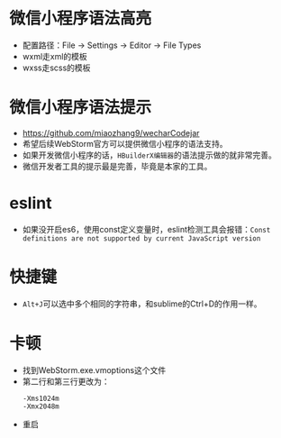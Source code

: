 # 微信小程序语法高亮
* 配置路径：File -> Settings -> Editor -> File Types
* wxml走xml的模板
* wxss走scss的模板

# 微信小程序语法提示
* https://github.com/miaozhang9/wecharCodejar
* 希望后续WebStorm官方可以提供微信小程序的语法支持。
* 如果开发微信小程序的话，```HBuilderX编辑器```的语法提示做的就非常完善。
* 微信开发者工具的提示最是完善，毕竟是本家的工具。

# eslint
* 如果没开启es6，使用const定义变量时，eslint检测工具会报错：```Const definitions are not supported by current JavaScript version```

# 快捷键
* ```Alt+J```可以选中多个相同的字符串，和sublime的Ctrl+D的作用一样。

# 卡顿
* 找到WebStorm.exe.vmoptions这个文件
* 第二行和第三行更改为：
    ```
    -Xms1024m
    -Xmx2048m
    ```
* 重启
